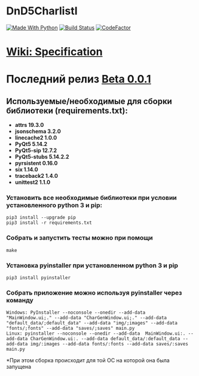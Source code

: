 # DnD5CharlistI
[![Made With Python](https://camo.githubusercontent.com/66bcc473eef72296e18309e55791f886004574cb/68747470733a2f2f696d672e736869656c64732e696f2f62616467652f4d616465253230776974682d507974686f6e2d2532334646443234323f6c6f676f3d707974686f6e266c6f676f436f6c6f723d7768697465)](https://www.python.org/)
[![Build Status](https://travis-ci.org/MangriMen/DnD5CharlistI.svg?branch=master)](https://travis-ci.org/MangriMen/DnD5CharlistI)
[![CodeFactor](https://www.codefactor.io/repository/github/mangrimen/dnd5charlisti/badge/master)](https://www.codefactor.io/repository/github/mangrimen/dnd5charlisti/overview/master)

# [Wiki: Specification](https://github.com/MangriMen/DnD5CharlistI/wiki#specification)

# Последний релиз [Beta 0.0.1](https://github.com/MangriMen/DnD5CharlistI/releases/tag/v0.0.1-beta)

## Используемые/необходимые для сборки библиотеки (requirements.txt):
* **attrs 19.3.0**
* **jsonschema 3.2.0**
* **linecache2 1.0.0**
* **PyQt5 5.14.2**
* **PyQt5-sip 12.7.2**
* **PyQt5-stubs 5.14.2.2**
* **pyrsistent 0.16.0**
* **six 1.14.0**
* **traceback2 1.4.0**
* **unittest2 1.1.0**

### Установить все необходимые библиотеки при условии установленного python 3 и pip:
```
pip3 install --upgrade pip
pip3 install -r requirements.txt
```

### Собрать и запустить тесты можно при помощи
```
make
```

### Установка pyinstaller при установленном python 3 и pip
```
pip3 install pyinstaller
```

### Собрать приложение можно используя pyinstaller через команду
```
Windows: PyInstaller --noconsole --onedir --add-data  "MainWindow.ui;." --add-data "CharGenWindow.ui;." --add-data "default_data/;default_data" --add-data "img/;images" --add-data "fonts/;fonts" --add-data "saves/;saves" main.py
Linux: pyinstaller --noconsole --onedir --add-data  MainWindow.ui:. --add-data CharGenWindow.ui:. --add-data default_data/:default_data --add-data img/:images --add-data fonts/:fonts --add-data saves/:saves main.py
```
*При этом сборка происходит для той ОС на которой она была запущена
